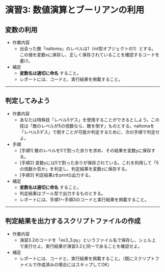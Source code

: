 # 演習3: 数値演算とブーリアンの利用

## 変数の利用
- 作業内容
  - 出会った敵「naltoma」のレベルは1（int型オブジェクトの1）とする。この値を変数xに保存し、正しく保存されていることを確認するコードを書け。
- 補足
  - **変数名は適切に命名** すること。
  - レポートには、コードと、実行結果を掲載すること。

---
## 判定してみよう
- 作業内容
  - あなたは特殊技「レベル5デス」を使用することができるとしよう。この技は「敵のレベルが5の倍数なら、敵を倒す」ものとする。naltomaを「レベル5デス」で倒すことが可能か判定するために、次の手順で判定せよ。
- 手順
  - [手順1] 敵のレベルを5で割った余りを求め、その結果を変数yに保存する。
  - [手順2] 変数yには5で割った余りが保存されている。これを利用して「5の倍数か否か」を判定し、判定結果を変数zに保存する。
  - [手順3] 判定結果zをprint()出力する。
- 補足
  - **変数名は適切に命名** すること。
  - 判定結果はブール型で出力するものとする。
  - レポートには、手順1〜手順3のコードと実行結果を掲載すること。

---
## 判定結果を出力するスクリプトファイルの作成
- 作業内容
  - 演習3.2のコードを「ex3_3.py」というファイル名で保存し、シェル上で実行せよ。実行結果が演習3.2と同一であることを確認せよ。
- 補足
  - レポートには、コードと、実行結果を掲載すること。（既にスクリプトファイルで作成済みの場合にはスキップしてOK）
